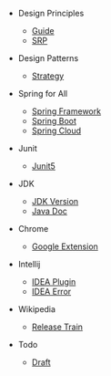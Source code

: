 - Design Principles
  - [Guide](book/desgin-principle/guide.md)
  - [SRP](book/desgin-principle/SRP.md)

- Design Patterns
  - [Strategy](book/desgin-pattern/Strategy.md)
    
- Spring for All
  - [Spring Framework](book/spring-for-all/spring-framework/guide.md)
  - [Spring Boot](book/spring-for-all/spring-boot/guide.md)
  - [Spring Cloud](book/spring-for-all/spring-cloud/guide.md)

- Junit
  - [Junit5](book/junit/Junit5.md)

- JDK
  - [JDK Version](book/jdk/jdk-version.md)
  - [Java Doc](book/jdk/jdk-doc.md)

- Chrome
  - [Google Extension](book/chrome/google-extension.md)

- Intellij
  - [IDEA Plugin](book/idea/idea-plugin.md)
  - [IDEA Error](book/idea/idea-error.md)

- Wikipedia
  - [Release Train](book/wikipedia/release-train.md)    

- Todo
  - [Draft](book/todo/draft.md)